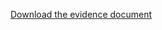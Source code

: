 
[Download the evidence document](https://github.com/kumaramit2000/target_switch/blob/main/LLD/battleShipGame/Evidences_BattleShipGame.docx)
